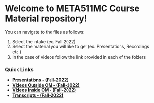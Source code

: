 # Welcome to META511MC Course Material repository!

You can navigate to the files as follows:

1. Select the intake (ex. Fall 2022)
2. Select the material you will like to get (ex. Presentations, Recordings etc.)
3. In the case of videos follow the link provided in each of the folders

### Quick Links

- **[Presentations - (Fall-2022)](/Fall-2022/Presentations/)** 
- **[Videos Outside OM - (Fall-2022)](/Fall-2022/Videos%20Outside%20of%20OM/README.md)** 
- **[Videos Inside OM - (Fall-2022)](/Fall-2022/Videos%20Inside%20OM/README.md)** 
- **[Transcripts - (Fall-2022)](/Fall-2022/Transcripts/)**
